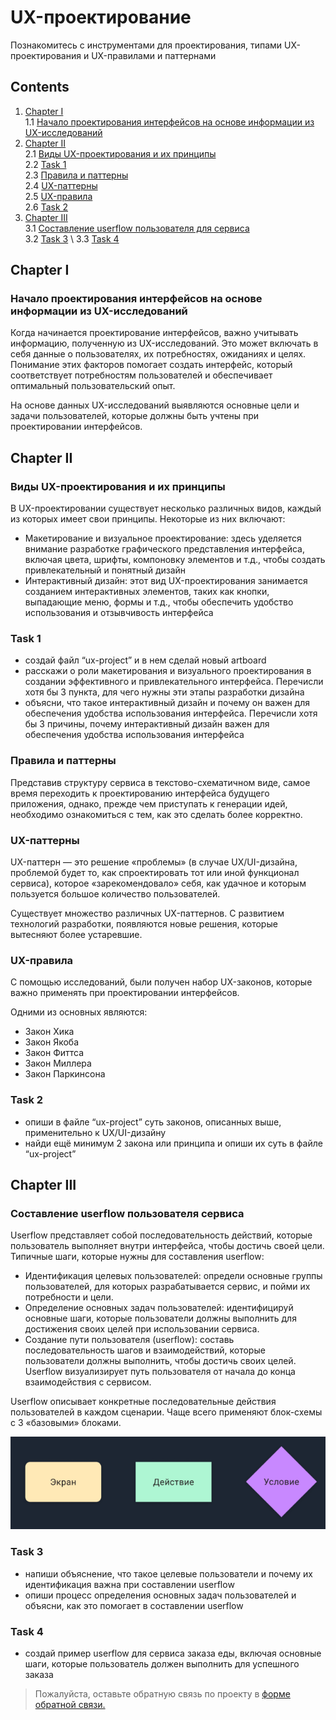 # UX-проектирование
Познакомитесь с инструментами для проектирования, типами UX-проектирования и UX-правилами и паттернами 

## Contents

1. [Chapter I](#chapter-i) \
    1.1 [Начало проектирования интерфейсов на основе информации из UX-исследований](#начало-проектирования) 
2. [Chapter II](#chapter-ii) \
    2.1 [Виды UX-проектирования и их принципы](#виды-ux-проектирования-и-их-принципы) \
    2.2 [Task 1](#task-1) \
    2.3 [Правила и паттерны](#правила-и-паттерны) \
    2.4 [UX-паттерны](#ux-паттерны) \
    2.5 [UX-правила](#ux-правила) \
    2.6 [Task 2](#task-2) 
3. [Chapter III](#chapter-iii) \
    3.1 [Cоставление userflow пользователя для сервиса](#userflow) \
    3.2 [Task 3](#task-3) \ 
    3.3 [Task 4](#task-4) 

<h2 id="chapter-i">Chapter I</h2> 
<h3 id="начало-проектирования">Начало проектирования интерфейсов на основе информации из UX-исследований</h3>

Когда начинается проектирование интерфейсов, важно учитывать информацию, полученную из UX-исследований. Это может включать в себя данные о пользователях, их потребностях, ожиданиях и целях. Понимание этих факторов помогает создать интерфейс, который соответствует потребностям пользователей и обеспечивает оптимальный пользовательский опыт. 

На основе данных UX-исследований выявляются основные цели и задачи пользователей, которые должны быть учтены при проектировании интерфейсов.

<h2 id="chapter-ii">Chapter II</h2> 
<h3 id="виды-ux-проектирования-и-их-принципы">Виды UX-проектирования и их принципы</h3>

В UX-проектировании существует несколько различных видов, каждый из которых имеет свои принципы. Некоторые из них включают:

- Макетирование и визуальное проектирование: здесь уделяется внимание разработке графического представления интерфейса, включая цвета, шрифты, компоновку элементов и т.д., чтобы создать привлекательный и понятный дизайн
- Интерактивный дизайн: этот вид UX-проектирования занимается созданием интерактивных элементов, таких как кнопки, выпадающие меню, формы и т.д., чтобы обеспечить удобство использования и отзывчивость интерфейса

<h3 id="task-1">Task 1</h3>

* создай файл “ux-project” и в нем сделай новый artboard
* расскажи о роли макетирования и визуального проектирования в создании эффективного и привлекательного интерфейса. Перечисли хотя бы 3 пункта, для чего нужны эти этапы разработки дизайна
* объясни, что такое интерактивный дизайн и почему он важен для обеспечения удобства использования интерфейса. Перечисли хотя бы 3 причины, почему интерактивный дизайн важен для обеспечения удобства использования интерфейса
<h3 id="правила-и-паттерны">Правила и паттерны</h3>

Представив структуру сервиса в текстово-схематичном виде, самое время переходить к проектированию интерфейса будущего приложения, однако, прежде чем приступать к генерации идей, необходимо ознакомиться с тем, как это сделать более корректно.

<h3 id="ux-паттерны">UX-паттерны</h3>

UX-паттерн — это решение «проблемы» (в случае UX/UI-дизайна, проблемой будет то, как спроектировать тот или иной функционал сервиса), которое «зарекомендовало» себя, как удачное и которым пользуется большое количество пользователей.

Существует множество различных UX-паттернов. С развитием технологий разработки, появляются новые решения, которые вытесняют более устаревшие.

<h3 id="ux-правила">UX-правила</h3>

С помощью исследований, были получен набор UX-законов, которые важно применять при проектировании интерфейсов.

Одними из основных являются:
* Закон Хика
* Закон Якоба
* Закон Фиттса
* Закон Миллера
* Закон Паркинсона

<h3 id="task-2">Task 2</h3>

* опиши в файле “ux-project” суть законов, описанных выше, применительно к UX/UI-дизайну
* найди ещё минимум 2 закона или принципа и опиши их суть в файле “ux-project”

<h2 id="chapter-iii">Chapter III</h2> 
<h3 id="userflow">Cоставление userflow пользователя сервиса</h3>

Userflow представляет собой последовательность действий, которые пользователь выполняет внутри интерфейса, чтобы достичь своей цели. Типичные шаги, которые нужны для составления userflow: 

- Идентификация целевых пользователей: определи основные группы пользователей, для которых разрабатывается сервис, и пойми их потребности и цели.
- Определение основных задач пользователей: идентифицируй основные шаги, которые пользователи должны выполнить для достижения своих целей при использовании сервиса.
- Создание пути пользователя (userflow): составь последовательность шагов и взаимодействий, которые пользователи должны выполнить, чтобы достичь своих целей. Userflow визуализирует путь пользователя от начала до конца взаимодействия с сервисом.

Userflow описывает конкретные последовательные действия пользователей в каждом сценарии. Чаще всего применяют блок-схемы с 3 «базовыми» блоками.

![user_flow_blocks](misc/images/user_flow_blocks.png)

<h3 id="task-3">Task 3</h3>

* напиши объяснение, что такое целевые пользователи и почему их идентификация важна при составлении userflow
* опиши процесс определения основных задач пользователей и объясни, как это помогает в составлении userflow


<h3 id="task-4">Task 4</h3>

* создай пример userflow для сервиса заказа еды, включая основные шаги, которые пользователь должен выполнить для успешного заказа

>Пожалуйста, оставьте обратную связь по проекту в [форме обратной связи.](https://docs.google.com/forms/d/e/1FAIpQLSezCPndcFpSn-jin3zhE_ZT7zYSnk5DqePM5m8GmaIJqNSs-g/viewform?usp=sf_link)
